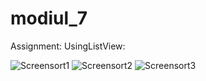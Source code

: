 # modiul_7
Assignment: UsingListView: 

![Screensort1](https://github.com/mehediFlutter/modiul7/assets/134786167/1f8b9c59-69fe-4e4a-a74a-273a00bac233)
![Screensort2](https://github.com/mehediFlutter/modiul7/assets/134786167/a67d2f75-4753-4e8b-81fd-a78341c1df1f)
![Screensort3](https://github.com/mehediFlutter/modiul7/assets/134786167/ccb4139c-cd1f-439a-8309-7803ed7e843e)
